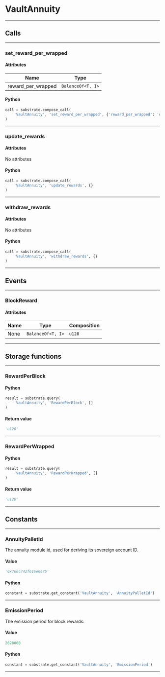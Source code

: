 
# VaultAnnuity

---------
## Calls

---------
### set_reward_per_wrapped
#### Attributes
| Name | Type |
| -------- | -------- | 
| reward_per_wrapped | `BalanceOf<T, I>` | 

#### Python
```python
call = substrate.compose_call(
    'VaultAnnuity', 'set_reward_per_wrapped', {'reward_per_wrapped': 'u128'}
)
```

---------
### update_rewards
#### Attributes
No attributes

#### Python
```python
call = substrate.compose_call(
    'VaultAnnuity', 'update_rewards', {}
)
```

---------
### withdraw_rewards
#### Attributes
No attributes

#### Python
```python
call = substrate.compose_call(
    'VaultAnnuity', 'withdraw_rewards', {}
)
```

---------
## Events

---------
### BlockReward
#### Attributes
| Name | Type | Composition
| -------- | -------- | -------- |
| None | `BalanceOf<T, I>` | ```u128```

---------
## Storage functions

---------
### RewardPerBlock

#### Python
```python
result = substrate.query(
    'VaultAnnuity', 'RewardPerBlock', []
)
```

#### Return value
```python
'u128'
```
---------
### RewardPerWrapped

#### Python
```python
result = substrate.query(
    'VaultAnnuity', 'RewardPerWrapped', []
)
```

#### Return value
```python
'u128'
```
---------
## Constants

---------
### AnnuityPalletId
 The annuity module id, used for deriving its sovereign account ID.
#### Value
```python
'0x766c742f616e6e75'
```
#### Python
```python
constant = substrate.get_constant('VaultAnnuity', 'AnnuityPalletId')
```
---------
### EmissionPeriod
 The emission period for block rewards.
#### Value
```python
2628000
```
#### Python
```python
constant = substrate.get_constant('VaultAnnuity', 'EmissionPeriod')
```
---------